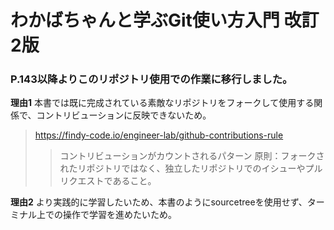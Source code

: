 # わかばちゃんと学ぶGit使い方入門 改訂2版

### P.143以降よりこのリポジトリ使用での作業に移行しました。

**理由1** 本書では既に完成されている素敵なリポジトリをフォークして使用する関係で、コントリビューションに反映できないため。
> https://findy-code.io/engineer-lab/github-contributions-rule
>> コントリビューションがカウントされるパターン
原則：フォークされたリポジトリではなく、独立したリポジトリでのイシューやプルリクエストであること。

**理由2** より実践的に学習したいため、本書のようにsourcetreeを使用せず、ターミナル上での操作で学習を進めたいため。
